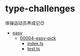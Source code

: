 # type-challenges
体操运动员养成记😊
<!--filetoc-start-->
- [easy](https://github.com/chenfan0/type-challenges/tree/main/src/easy)
  - [00004-easy-pick](https://github.com/chenfan0/type-challenges/tree/main/src/easy/00004-easy-pick)
    - [index.ts](https://github.com/chenfan0/type-challenges/tree/main/src/easy/00004-easy-pick/index.ts)
    - [test.ts](https://github.com/chenfan0/type-challenges/tree/main/src/easy/00004-easy-pick/test.ts)
<!--filetoc-end-->
